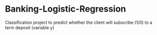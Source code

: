 # Banking-Logistic-Regression

Classification project to predict whether the client will subscribe (1/0) to a term deposit (variable y) 
